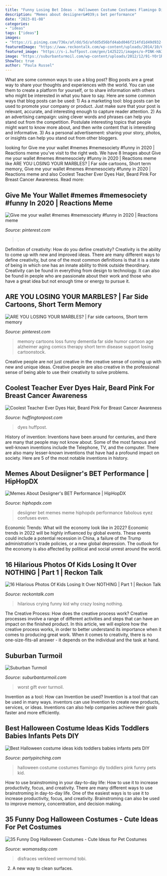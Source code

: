 ```yaml
---
title: "Funny Losing Bet Ideas - Halloween Costume Costumes Flamingo Diy Toddlers Pink Funny Pets Kid"
description: "Memes about desiigner&#039;s bet performance"
date: "2023-01-08"
categories:
- "ideas"
tags: ["ideas"]
images:
- "https://i.pinimg.com/736x/af/dd/5d/afdd5d56bfd4abd046f214fd1d49d932--dementia-marbles.jpg"
featuredImage: "https://www.reckontalk.com/wp-content/uploads/2014/10/Crazy-Kids-Pictures-12.jpeg"
featured_image: "https://s-i.huffpost.com/gen/1425221/images/o-PINK-HAIR-facebook.jpg"
image: "https://suburbanturmoil.com/wp-content/uploads/2012/12/91-YOr1Rf0L._SL1500_.jpg"
ShowToc: true
author: "Paula Russel"
---
```



What are some common ways to use a blog post?
Blog posts are a great way to share your thoughts and experiences with the world. You can use them to create a platform for yourself, or to share information with others who might be interested in what you have to say. Here are some common ways that blog posts can be used: 1) As a marketing tool: blog posts can be used to promote your company or product. Just make sure that your post is relevant, accurate, and interesting enough to capture reader attention. 2) As an advertising campaign: using clever words and phrases can help you stand out from the competition. Postulate interesting topics that people might want to know more about, and then write content that is interesting and informative. 3) As a personal advertisement: sharing your story, photos, or insights can help you stand out from other bloggers.

	

		
looking for Give me your wallet #memes #memesociety #funny in 2020 | Reactions meme you've visit to the right web. We have 8 Images about Give me your wallet #memes #memesociety #funny in 2020 | Reactions meme like ARE YOU LOSING YOUR MARBLES? | Far side cartoons, Short term memory, Give me your wallet #memes #memesociety #funny in 2020 | Reactions meme and also Coolest Teacher Ever Dyes Hair, Beard Pink For Breast Cancer Awareness. Read more:
		
    
## Give Me Your Wallet #memes #memesociety #funny In 2020 | Reactions Meme

<img loading=lazy src="https://i.pinimg.com/736x/e5/e0/4e/e5e04eb0344e5834bfad7c65fa541049.jpg" onerror="this.onerror=null;this.src='https://tse1.mm.bing.net/th?id=OIP.DnVemn4XxnJgAvuDwNus1gHaLe&amp;pid=15.1';" alt="Give me your wallet #memes #memesociety #funny in 2020 | Reactions meme">

_Source: pinterest.com_

>. 

	

Definition of creativity: How do you define creativity?
Creativity is the ability to come up with new and improved ideas. There are many different ways to define creativity, but one of the most common definitions is that it is a state of being in which one has an innate ability to think outside theordinary. Creativity can be found in everything from design to technology. It can also be found in people who are passionate about their work and those who have a great idea but not enough time or energy to pursue it.

    
## ARE YOU LOSING YOUR MARBLES? | Far Side Cartoons, Short Term Memory

<img loading=lazy src="https://i.pinimg.com/736x/af/dd/5d/afdd5d56bfd4abd046f214fd1d49d932--dementia-marbles.jpg" onerror="this.onerror=null;this.src='https://tse3.mm.bing.net/th?id=OIP.EcRIXFzrnmZeOD_zW856dgAAAA&amp;pid=15.1';" alt="ARE YOU LOSING YOUR MARBLES? | Far side cartoons, Short term memory">

_Source: pinterest.com_

>memory cartoons loss funny dementia far side humor cartoon age alzheimer aging comics therapy short term disease support losing cartoonstock. 

	

Creative people are not just creative in the creative sense of coming up with new and unique ideas. Creative people are also creative in the professional sense of being able to use their creativity to solve problems.

    
## Coolest Teacher Ever Dyes Hair, Beard Pink For Breast Cancer Awareness

<img loading=lazy src="https://s-i.huffpost.com/gen/1425221/images/o-PINK-HAIR-facebook.jpg" onerror="this.onerror=null;this.src='https://tse1.mm.bing.net/th?id=OIP.vBhdYy6SgNZGj-kUX_eCugHaDt&amp;pid=15.1';" alt="Coolest Teacher Ever Dyes Hair, Beard Pink For Breast Cancer Awareness">

_Source: huffingtonpost.com_

>dyes huffpost. 

	

History of invention:
Inventions have been around for centuries, and there are many that people may not know about. Some of the most famous and well-known inventions include the Telephone, TV, and the computer. There are also many lesser-known inventions that have had a profound impact on society. Here are 5 of the most notable inventions in history.

    
## Memes About Desiigner&#039;s BET Performance | HipHopDX

<img loading=lazy src="https://s3.amazonaws.com/hiphopdx-production/2016/07/Desiigner-BET-Meme-5.jpg" onerror="this.onerror=null;this.src='https://tse3.mm.bing.net/th?id=OIP.6Ur8QMGZWlNUv_SGWuEp-wHaHR&amp;pid=15.1';" alt="Memes About Desiigner&#039;s BET Performance | HipHopDX">

_Source: hiphopdx.com_

>desiigner bet memes meme hiphopdx performance fabolous eyez confuses even. 

	

Economic Trends: What will the economy look like in 2022?
Economic trends in 2022 will be highly influenced by global events. These events could include a potential recession in China, a failure of the Trump administration's trade policies, or a new global depression. The outlook for the economy is also affected by political and social unrest around the world.

    
## 16 Hilarious Photos Of Kids Losing It Over NOTHING | Part 1 | Reckon Talk

<img loading=lazy src="https://www.reckontalk.com/wp-content/uploads/2014/10/Crazy-Kids-Pictures-12.jpeg" onerror="this.onerror=null;this.src='https://tse3.mm.bing.net/th?id=OIP.fqrM8OSaSA4RjKjjNVI7kQHaH2&amp;pid=15.1';" alt="16 Hilarious Photos Of Kids Losing It Over NOTHING | Part 1 | Reckon Talk">

_Source: reckontalk.com_

>hilarious crying funny kid why crazy losing nothing. 

	

The Creative Process: How does the creative process work?
Creative processes involve a range of different activities and steps that can have an impact on the finished product. In this article, we will explore how the creative process works, in order to better understand its importance when it comes to producing great work.
When it comes to creativity, there is no one-size-fits-all answer - it depends on the individual and the task at hand.

    
## Suburban Turmoil

<img loading=lazy src="https://suburbanturmoil.com/wp-content/uploads/2012/12/91-YOr1Rf0L._SL1500_.jpg" onerror="this.onerror=null;this.src='https://tse4.mm.bing.net/th?id=OIP.5TEFtUqjOHuTcYDtqV-g8QHaHM&amp;pid=15.1';" alt="Suburban Turmoil">

_Source: suburbanturmoil.com_

>worst gift ever turmoil. 

	

Invention as a tool: How can Invention be used?
Invention is a tool that can be used in many ways. inventors can use Invention to create new products, services, or ideas. Inventions can also help companies achieve their goals faster and more efficiently.

    
## Best Halloween Costume Ideas Kids Toddlers Babies Infants Pets DIY

<img loading=lazy src="http://www.partypinching.com/s/cc_images/cache_4099819277.jpg?t=1472707794" onerror="this.onerror=null;this.src='https://tse3.mm.bing.net/th?id=OIP.wBwERr5fyQqe1JTLufGRTQHaJ3&amp;pid=15.1';" alt="Best Halloween costume ideas kids toddlers babies infants pets DIY">

_Source: partypinching.com_

>halloween costume costumes flamingo diy toddlers pink funny pets kid. 

	

How to use brainstroming in your day-to-day life: How to use it to increase productivity, focus, and creativity.
There are many different ways to use brainstroming in day-to-day life. One of the easiest ways is to use it to increase productivity, focus, and creativity. Brainstroming can also be used to improve memory, concentration, and decision making.

    
## 35 Funny Dog Halloween Costumes - Cute Ideas For Pet Costumes

<img loading=lazy src="https://hips.hearstapps.com/wdy.h-cdn.co/assets/17/24/granny-dog.jpg?crop=1.0xw:1xh;center,top&amp;resize=480:*" onerror="this.onerror=null;this.src='https://tse3.mm.bing.net/th?id=OIP.osw9HmXYCL-fpsEBu3kzvQHaLH&amp;pid=15.1';" alt="35 Funny Dog Halloween Costumes - Cute Ideas for Pet Costumes">

_Source: womansday.com_

>disfraces verkleed vermomd tobi. 

	

2. A new way to clean surfaces.

